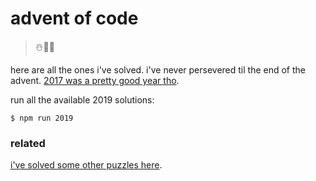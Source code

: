# advent of code

> ☃️🎄🎁

here are all the ones i've solved. i've never persevered til the end of the advent. [2017 was a pretty good year tho](https://github.com/brandly/advent-of-code/tree/master/2017).

run all the available 2019 solutions:

```shell
$ npm run 2019
```

### related

[i've solved some other puzzles here](https://github.com/brandly/rosalind).
